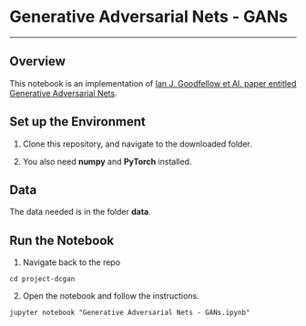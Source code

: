 
# Generative Adversarial Nets - GANs

---
## Overview

This notebook is an implementation of [Ian J. Goodfellow et Al. paper entitled Generative Adversarial Nets](https://papers.nips.cc/paper/5423-generative-adversarial-nets.pdf).


## Set up the Environment 

1. Clone this repository, and navigate to the downloaded folder.

2. You also need **numpy** and **PyTorch** installed.


## Data

The data needed is in the folder **data**. 


## Run the Notebook

1. Navigate back to the repo
```shell
cd project-dcgan
```

2. Open the notebook and follow the instructions.
```shell
jupyter notebook "Generative Adversarial Nets - GANs.ipynb"
```
